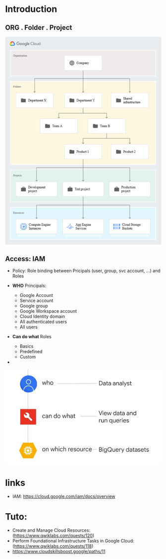 # Introduction
## ORG . Folder . Project
  
![Global Archi](img/umacui39.jpg)

## Access: IAM
  * Policy: Role binding between Pricipals (user, group, svc account, ...) and Roles
  * **WHO** Principals:
    * Google Account
    * Service account
    * Google group
    * Google Workspace account
    * Cloud Identity domain
    * All authenticated users
    * All users
  * **Can do what** Roles
    * Basics
    * Predefined
    * Custom 

 * 
![IAM](img/Capture%20d%E2%80%99%C3%A9cran%202022-11-22%20224026.jpg)
  
# links
* IAM: https://cloud.google.com/iam/docs/overview

# Tuto:
* Create and Manage Cloud Resources: (https://www.qwiklabs.com/quests/120)
* Perform Foundational Infrastructure Tasks in Google Cloud: (https://www.qwiklabs.com/quests/118)
* https://www.cloudskillsboost.google/paths/11

